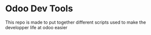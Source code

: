 # Odoo Dev Tools

This repo is made to put together different scripts used to make the developper life at odoo easier



